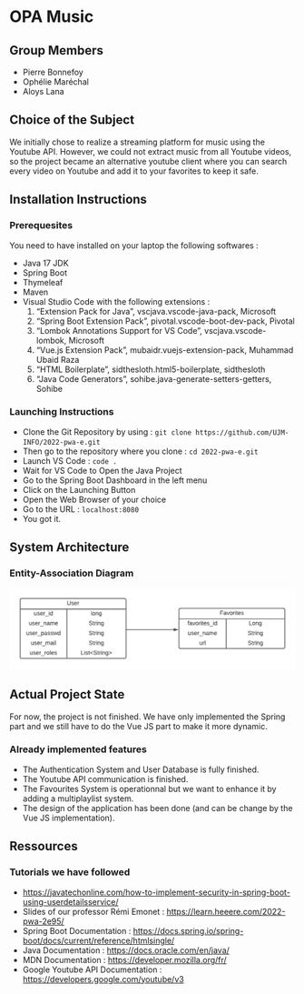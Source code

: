 # OPA Music

## Group Members
- Pierre Bonnefoy
- Ophélie Maréchal
- Aloys Lana

## Choice of the Subject
We initially chose to realize a streaming platform for music using the Youtube 
API. However, we could not extract music from all Youtube videos, 
so the project became an alternative youtube client where you can
search every video on Youtube and add it to your favorites to keep it safe.

## Installation Instructions
### Prerequesites
You need to have installed on your laptop the following softwares :
- Java 17 JDK
- Spring Boot
- Thymeleaf 
- Maven
- Visual Studio Code with the following extensions : 
    1. “Extension Pack for Java”, vscjava.vscode-java-pack, Microsoft
    2. “Spring Boot Extension Pack”, pivotal.vscode-boot-dev-pack, Pivotal 
    3. “Lombok Annotations Support for VS Code”, vscjava.vscode-lombok, Microsoft
    4. “Vue.js Extension Pack”, mubaidr.vuejs-extension-pack, Muhammad Ubaid Raza
    5. “HTML Boilerplate”, sidthesloth.html5-boilerplate, sidthesloth
    6. “Java Code Generators”, sohibe.java-generate-setters-getters, Sohibe

### Launching Instructions
- Clone the Git Repository by using : `git clone https://github.com/UJM-INFO/2022-pwa-e.git`
- Then go to the repository where you clone : `cd 2022-pwa-e.git`
- Launch VS Code : `code .`
- Wait for VS Code to Open the Java Project
- Go to the Spring Boot Dashboard in the left menu
- Click on the Launching Button
- Open the Web Browser of your choice
- Go to the URL : `localhost:8080`
- You got it.

## System Architecture
### Entity-Association Diagram
![Texte alternatif](opa_music/src/main/resources/static/images/entity_association.png)


## Actual Project State
For now, the project is not finished. We have only implemented the Spring part and we still have to do the Vue JS part to make it more dynamic.

### Already implemented features
- The Authentication System and User Database is fully finished.
- The Youtube API communication is finished.
- The Favourites System is operationnal but we want to enhance it by adding a multiplaylist system.
- The design of the application has been done (and can be change by the Vue JS implementation).

## Ressources
### Tutorials we have followed
- https://javatechonline.com/how-to-implement-security-in-spring-boot-using-userdetailsservice/
- Slides of our professor Rémi Emonet : https://learn.heeere.com/2022-pwa-2e95/
- Spring Boot Documentation : https://docs.spring.io/spring-boot/docs/current/reference/htmlsingle/
- Java Documentation : https://docs.oracle.com/en/java/
- MDN Documentation : https://developer.mozilla.org/fr/
- Google Youtube API Documentation : https://developers.google.com/youtube/v3

